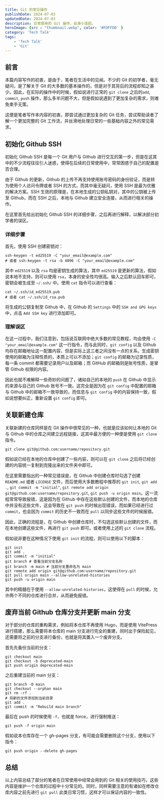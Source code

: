 ```yaml
---
title: Git 的常见操作
publishDate: 2024-07-03
updatedDate: 2024-07-03
description: 日常使用的 Git 操作，丝滑小连招。
heroImage: {src : "thumbnail.webp", color: '#FDFFDD' }
category: 'Tech Talk'
tags:
    - 'Tech Talk'
    - 'Git'
---
```


## 前言

本篇内容写作的初衷，是由于，笔者在生活中的见闻。不少的 Git 的初学者，毫无疑问，是了解关于 Git 的大多数的基本操作的，但是对于其背后的流程却知之甚少。因此，在实际的操作中的时候，假如说进行正常的 `git clone` 之后的`add`, `commit`, `push` 操作，那么多半问题不大，但是假如说遇到了更加复杂的需求，则难免束手无策。

这便是笔者写作本内容的初衷，即尝试通过更加复杂的 Git 任务，尝试帮助读者了解一个更加完整的 Git 工作流，并丝滑地处理日常的一些基础内容之外的常见需求。

## 初始化 Github SSH

初始化 Github SSH 是每一个 Git 用户与 Github 进行交互的第一步，但是在这其中的不少流程往往引人迷惑，使得在后续的日常使用中，常常困惑于自己的配置是否合理。

由于 Github 的更新，Github 的上传不再支持使用账号密码的身份验证，而是转为使用个人访问令牌或者 SSH 的方式，而其中毫无疑问，使用 SSH 是最为优雅的解决方案。SSH 生效的原理是，在本地生成的公钥私钥对，其中的公钥被上传至 Github，而在 SSH 之后，本地与 Github 建立安全连接，从而进行相关的操作。

在这里首先给出初始化 Github SSH 的详细步骤，之后再进行解释，以解决部分初学者的误区。

### 详细步骤

首先，使用 SSH 创建密钥对：

```shell
ssh-keygen -t ed25519 -C "your_email@example.com"
# 或者 ssh-keygen -t rsa -b 4096 -C "your_email@example.com"
```

其中 `ed25519` 以及 `rsa` 均是密钥生成的算法，其中 `ed25519` 是更新的算法，假如说本地不支持，则可以使用 `rsa`，本身的安全性均很高。输入之后默认回车即可，密钥会被生成至 `~/.ssh/` 中。使用 `cat` 指令可以进行查看：

```shell
cat ~/.ssh/id_ed25519.pub
# 或者 cat ~/.ssh/id_rsa.pub
```

将生成的公钥复制至 Github 中，在 Github 的 `Settings` 中的 `SSH and GPG keys` 中，点击 `Add SSH key` 进行添加即可。

### 理解误区

在这一过程中，我们注意到，包括说互联网中绝大多数的常见教程，均会使用 `-C "your_email@example.com"` 这一行指令，而与此同时，`git config` 以及 Github 均存在邮箱地址这一配置内容，但是实际上这三者之间没有一点的关系。生成密钥使用的邮箱为注释性质的，本质上可以不添加；`git config` 的邮箱为记录性质，每一条 commit 都需要记录用户以及邮箱；而 GitHub 的邮箱则是账号性质，是掌管 Github 权限的内容。

因此也就不难解释一些奇妙的问题了，诸如自己的本地的 `push` 在 Github 中显示的来源与自己的 Github 账号不一致。这完全是因为在 `git config` 中配置的邮箱与 Github 中的邮箱不一致导致的，而信息与 `git config` 中的内容保持一致，假如说想要纠正，重新设置 `git config` 即可。

## 关联新建仓库

关联新建的仓库同样是在 Git 操作中很常见的一种，也就是应该如何让本地的 Git 与 Github 中的仓库之间建立远程链接，这其中最方便的一种便是使用 `git clone` 指令。

```shell
git clone git@github.com:username/repository.git
```

假如说已经在本地的仓库中创建了一些内容，则可以在 `git clone` 之后将已经创建的内容统一复制到克隆出来的文件夹中即可。

在这里需要指出的一种常见错误是，在 Github 中创建仓库时勾选了创建 `README.md` 或者 `LICENSE` 文件，而后使用大多数教程中推荐的 `git init`, `git add .`, `git commit -m "initial"`, `git remote add origin git@github.com:username/repository.git`, `git push -u origin main`。这一流程常常导致报错，这是因为在 Github 中存在这些默认创建的文件，而本地的仓库中并没有这些文件，这会导致在 `git push` 的时候出现错误，而如果已经进行过 `commit`，也会因为 `commit` 的历史不一致而在 `pull` 以同步这些文件的时候报错。

因此，正确的流程是，在 Github 中创建仓库时，不勾选这些默认创建的文件，而在本地创建这些文件，再进行 `git push` 即可。或者使用上述的 `git clone` 流程。

假如说非要在这种情况下使用 `git init` 的流程，则可以使用以下的脚本：

```shell
git init
git add .
git commit -m "initial"
git branch # 查看当前分支名称
git branch -m main # 当前分支重命名为 main
git remote add origin git@github.com:username/repository.git
git pull origin main --allow-unrelated-histories
git push -u origin main
```

其中的精髓在于使用 `--allow-unrelated-histories`，这使得在 `pull` 的时候，允许两个不同的仓库进行合并，从而避免报错。

## 废弃当前 Github 仓库分支并更新 main 分支

对于部分的仓库的重构需求，例如将本仓库不再使用 Hugo，而是使用 VitePress 进行搭建，那么需要将本仓库的 main 分支进行完全的重建，同时出于保险起见，还需要将之前的分支进行备份，也就是将其置入一个废弃分支。

首先先备份当前的分支：

```shell
git checkout main
git checkout -b deprecated-main
git push origin deprecated-main
```

之后重建当前的 main 分支：

```shell
git branch -D main
git checkout --orphan main
git rm -rf .
# 将新的文件添加到当前目录
git add .
git commit -m "Rebuild main branch"
```

最后在 push 的时候使用 `-f`，也就是 force，进行强制推送：

```shell
git push -f origin main
```

假如说本仓库存在一个 gh-pages 分支，有可能会需要删除这个分支，使用以下指令：

```shell
git push origin --delete gh-pages
```

## 总结

以上内容总结了部分的笔者在日常使用中经常会用到的 Git 相关的使用技巧，这些内容是维护一个仓库的过程中十分常见的。同时，同样需要注意的有诸如在修改仓库内容之前先进行 `git pull` 此类日常习惯，这样才可以保证内容的一致性。